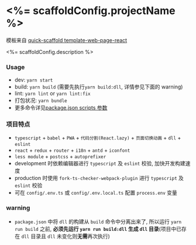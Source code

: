 # <%= scaffoldConfig.projectName %>
模板来自 [quick-scaffold template-web-page-react](https://github.com/xiaomingTang/quick-scaffold)

<%= scaffoldConfig.description %>

### Usage
- dev: `yarn start`
- build: `yarn build` (需要先执行`yarn build:dll`, 详情参见下面的 warning)
- lint: `yarn lint` or `yarn lint:fix`
- 打包状况: `yarn bundle`
- 更多命令详见[package.json scripts 参数](./package.json)

### 项目特点
- `typescript` + `babel` + `PWA` + `代码分割(React.lazy)` + `页面切换动画` + `dll` + `eslint`
- `react` + `redux` + `router` + `i18n` + `antd` + `iconfont`
- `less module` + `postcss` + `autoprefixer`
- development 时依赖编辑器进行 `typescript` 及 `eslint` 校验, 加快开发构建速度
- production 时使用 `fork-ts-checker-webpack-plugin` 进行 `typescript` 及 `eslint` 校验
- 可在 `config/.env.ts` 或 `config/.env.local.ts` 配置 `process.env` 变量

### warning
- `package.json` 中将 `dll` 的构建从 `build` 命令中分离出来了, 所以运行 `yarn run build` 之前, **必须先运行 `yarn run build:dll` 生成 `dll` 目录**(项目中已存在 `dll` 目录且 `dll` 未变化则**无需**再次执行)

